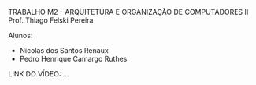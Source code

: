 TRABALHO M2 - ARQUITETURA E ORGANIZAÇÃO DE COMPUTADORES II
Prof. Thiago Felski Pereira

Alunos:

- Nicolas dos Santos Renaux
- Pedro Henrique Camargo Ruthes

LINK DO VÍDEO: ...
